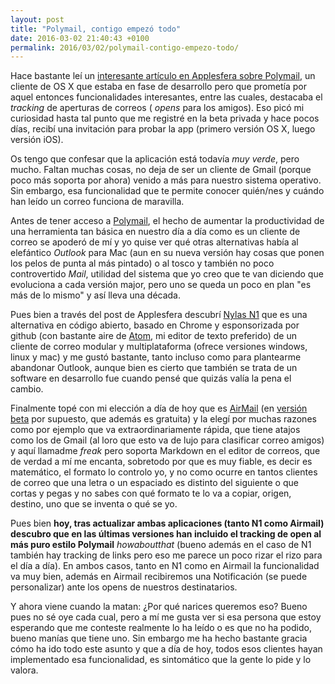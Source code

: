 ```yaml
---
layout: post
title: "Polymail, contigo empezó todo"
date: 2016-03-02 21:40:43 +0100
permalink: 2016/03/02/polymail-contigo-empezo-todo/
---
```


Hace bastante leí un [interesante artículo en Applesfera sobre Polymail](http://www.applesfera.com/aplicaciones-os-x-1/polymail-es-lo-que-ocurre-cuando-mezclas-slack-con-un-cliente-de-correo-para-mac), un cliente de OS X que estaba en fase de desarrollo pero que prometía por aquel entonces funcionalidades interesantes, entre las cuales, destacaba el _tracking_ de aperturas de correos ( _opens_ para los amigos). Eso picó mi curiosidad hasta tal punto que me registré en la beta privada y hace pocos días, recibí una invitación para probar la app (primero versión OS X, luego versión iOS).

Os tengo que confesar que la aplicación está todavía *muy verde*, pero mucho. Faltan muchas cosas, no deja de ser un cliente de Gmail (porque poco más soporta por ahora) venido a más para nuestro sistema operativo. Sin embargo, esa funcionalidad que te permite conocer quién/nes y cuándo han leído un correo funciona de maravilla.

Antes de tener acceso a [Polymail](https://polymail.io/), el hecho de aumentar la productividad de una herramienta tan básica en nuestro día a día como es un cliente de correo se apoderó de mí y yo quise ver qué otras alternativas había al elefántico *Outlook* para Mac (aun en su nueva versión hay cosas que ponen los pelos de punta al más pintado) o al tosco y también no poco controvertido *Mail*, utilidad del sistema que yo creo que te van diciendo que evoluciona a cada versión major, pero uno se queda un poco en plan "es más de lo mismo" y así lleva una década.

Pues bien a través del post de Applesfera descubrí [Nylas N1](http://www.applesfera.com/aplicaciones-os-x-1/probamos-n1-el-cliente-de-correo-extensible-y-open-source) que es una alternativa en código abierto, basado en Chrome y esponsorizada por github (con bastante aire de [Atom](https://atom.io/), mi editor de texto preferido) de un cliente de correo modular y multiplataforma (ofrece versiones windows, linux y mac) y me gustó bastante, tanto incluso como para plantearme abandonar Outlook, aunque bien es cierto que también se trata de un software en desarrollo fue cuando pensé que quizás valía la pena el cambio.

Finalmente topé con mi elección a día de hoy que es [AirMail](http://airmailapp.com/) (en [versión beta](https://rink.hockeyapp.net/apps/84be85c3331ee1d222fd7f0b59e41b04) por supuesto, que además es gratuita) y la elegí por muchas razones como por ejemplo que va extraordinariamente rápida, que tiene atajos como los de Gmail (al loro que esto va de lujo para clasificar correo amigos) y aquí llamadme _freak_ pero soporta Markdown en el editor de correos, que de verdad a mí me encanta, sobretodo por que es muy fiable, es decir es matemático, el formato lo controlo yo, y no como ocurre en tantos clientes de correo que una letra o un espaciado es distinto del siguiente o que cortas y pegas y no sabes con qué formato te lo va a copiar, origen, destino, uno que se inventa o qué se yo.

Pues bien **hoy, tras actualizar ambas aplicaciones (tanto N1 como Airmail) descubro que en las últimas versiones han incluido el tracking de open al más puro estilo Polymail** _howaboutthat_ (bueno además en el caso de N1 también hay tracking de links pero eso me parece un poco rizar el rizo para el día a día). En ambos casos, tanto en N1 como en Airmail la funcionalidad va muy bien, además en Airmail recibiremos una Notificación (se puede personalizar) ante los opens de nuestros destinatarios.

Y ahora viene cuando la matan: ¿Por qué narices queremos eso? Bueno pues no sé oye cada cual, pero a mí me gusta ver si esa persona que estoy esperando que me conteste realmente lo ha leído o es que no ha podido, bueno manías que tiene uno. Sin embargo me ha hecho bastante gracia cómo ha ido todo este asunto y que a día de hoy, todos esos clientes hayan implementado esa funcionalidad, es sintomático que la gente lo pide y lo valora.

